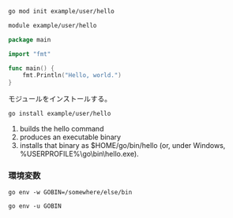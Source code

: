 ```sh
go mod init example/user/hello
```

```sh
module example/user/hello
```

```go
package main

import "fmt"

func main() {
    fmt.Println("Hello, world.")
}
```

モジュールをインストールする。

```sh
go install example/user/hello
```
1. builds the hello command
2. produces an executable binary
3. installs that binary as $HOME/go/bin/hello (or, under Windows, %USERPROFILE%\go\bin\hello.exe).

### 環境変数

```shell
go env -w GOBIN=/somewhere/else/bin
```

```shell
go env -u GOBIN
```